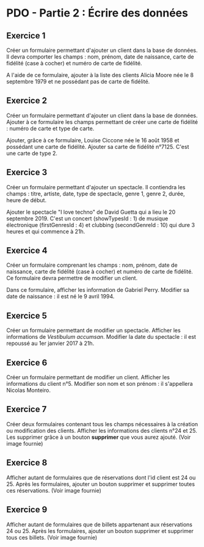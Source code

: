 # PDO - Partie 2 : Écrire des données



## Exercice 1

Créer un formulaire permettant d'ajouter un client dans la base de données. Il devra comporter les champs : nom, prénom, date de naissance, carte de fidélité (case à cocher) et numéro de carte de fidélité.

A l'aide de ce formulaire, ajouter à la liste des clients Alicia Moore née le 8 septembre 1979 et ne possédant pas de carte de fidélité.

## Exercice 2

Créer un formulaire permettant d'ajouter un client dans la base de données. Ajouter à ce formulaire les champs permettant de créer une carte de fidélité : numéro de carte et type de carte.

Ajouter, grâce à ce formulaire, Louise Ciccone née le 16 août 1958 et possédant une carte de fidélité. Ajouter sa carte de fidélité n°7125. C'est une carte de type 2.

## Exercice 3

Créer un formulaire permettant d'ajouter un spectacle. Il contiendra les champs : titre, artiste, date, type de spectacle, genre 1, genre 2, durée, heure de début.

Ajouter le spectacle "I love techno" de David Guetta qui a lieu le 20 septembre 2019. C'est un concert (showTypesId : 1) de musique électronique (firstGenresId : 4) et clubbing (secondGenreId : 10) qui dure 3 heures et qui commence à 21h.

## Exercice 4

Créer un formulaire comprenant les champs : nom, prénom, date de naissance, carte de fidélité (case à cocher) et numéro de carte de fidélité. Ce formulaire devra permettre de modifier un client.

Dans ce formulaire, afficher les information de Gabriel Perry. Modifier sa date de naissance : il est né le 9 avril 1994.

## Exercice 5

Créer un formulaire permettant de modifier un spectacle. Afficher les informations de *Vestibulum accumsan*. Modifier la date du spectacle : il est repoussé au 1er janvier 2017 à 21h.

## Exercice 6

Créer un formulaire permettant de modifier un client. Afficher les informations du client n°5. Modifier son nom et son prénom : il s'appellera Nicolas Monteiro.

## Exercice 7

Créer deux formulaires contenant tous les champs nécessaires à la création ou modification des clients. Afficher les informations des clients n°24 et 25. Les supprimer grâce à un bouton **supprimer** que vous aurez ajouté. (Voir image fournie)

## Exercice 8

Afficher autant de formulaires que de réservations dont l'id client est 24 ou 25. Après les formulaires, ajouter un bouton supprimer et supprimer toutes ces réservations. (Voir image fournie)

## Exercice 9

Afficher autant de formulaires que de billets appartenant aux réservations 24 ou 25. Après les formulaires, ajouter un bouton supprimer et supprimer tous ces billets. (Voir image fournie)
